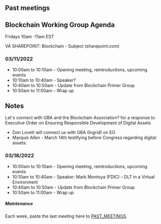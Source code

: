 ## Past meetings

## Blockchain Working Group Agenda

Fridays 10am -11am EST

VA SHAREPOINT: Blockchain - Subject (sharepoint.com)

### 03/11/2022

* 10:00am to 10:10am - Opening meeting, reintroductions, upcoming events
* 10:10am to 10:40am - Speaker?
* 10:40am to 10:50am - Update from Blockchain Primer Group
* 10:50am to 11:00am - Wrap up

## Notes
Let's connect with GBA and the Blockchain Association? for a response to Executive Order on Ensuring Responsible Development of Digital Assets
* Don Lovett will connect us with GBA (Ingrid) on EO
* Marquis Allen - March 14th testifying before Congress regarding digital assets: 

### 03/18/2022

* 10:00am to 10:10am - Opening meeting, reintroductions, upcoming events
* 10:10am to 10:40am - Speaker: Mark Montoya (FDIC) – DLT in a Virtual Environment
* 10:40am to 10:50am - Update from Blockchain Primer Group
* 10:50am to 11:00am - Wrap up

##### Maintenance

Each week, paste the last meeting here to [PAST_MEETINGS](./PAST_MEETINGS.md).
